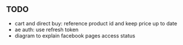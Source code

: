## TODO

- cart and direct buy: reference product id and keep price up to date
- ae auth: use refresh token
- diagram to explain facebook pages access status

